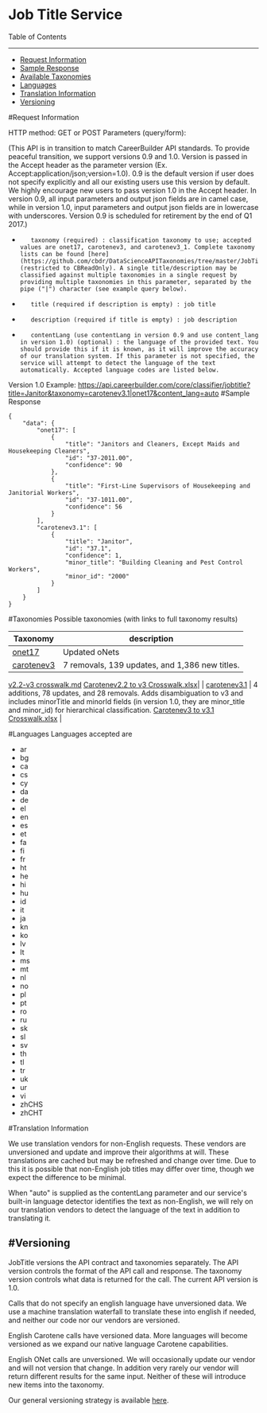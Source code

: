 Job Title Service
=============

Table of Contents
_________
- [Request Information](#request-information)
- [Sample Response](#sample-response)
- [Available Taxonomies](#taxonomies)
- [Languages](#languages)
- [Translation Information](#translation-information)
- [Versioning](#versioning)



#Request Information


HTTP method: GET or POST
Parameters (query/form):

(This API is in transition to match CareerBuilder API standards. To provide peaceful transition, we support versions 0.9 and 1.0. Version is passed in the Accept header as the parameter version (Ex. Accept:application/json;version=1.0). 0.9 is the default version if user does not specify explicitly and all our existing users use this version by default. We highly encourage new users to pass version 1.0 in the Accept header. In version 0.9, all input parameters and output json fields are in camel case, while in version 1.0, input parameters and output json fields are in lowercase with underscores. Version 0.9 is scheduled for retirement by the end of Q1 2017.)
-        taxonomy (required) : classification taxonomy to use; accepted values are onet17, carotenev3, and carotenev3_1. Complete taxonomy lists can be found [here](https://github.com/cbdr/DataScienceAPITaxonomies/tree/master/JobTitle) (restricted to CBReadOnly). A single title/description may be classified against multiple taxonomies in a single request by providing multiple taxonomies in this parameter, separated by the pipe ("|") character (see example query below).
-        title (required if description is empty) : job title
-        description (required if title is empty) : job description
-        contentLang (use contentLang in version 0.9 and use content_lang in version 1.0) (optional) : the language of the provided text. You should provide this if it is known, as it will improve the accuracy of our translation system. If this parameter is not specified, the service will attempt to detect the language of the text automatically. Accepted language codes are listed below.

Version 1.0 Example: https://api.careerbuilder.com/core/classifier/jobtitle?title=Janitor&taxonomy=carotenev3.1|onet17&content_lang=auto
#Sample Response
```
{
    "data": {
        "onet17": [
            {
                "title": "Janitors and Cleaners, Except Maids and Housekeeping Cleaners",
                "id": "37-2011.00",
                "confidence": 90
            },
            {
                "title": "First-Line Supervisors of Housekeeping and Janitorial Workers",
                "id": "37-1011.00",
                "confidence": 56
            }
        ],
        "carotenev3.1": [
            {
                "title": "Janitor",
                "id": "37.1",
                "confidence": 1,
                "minor_title": "Building Cleaning and Pest Control Workers",
                "minor_id": "2000"
            }
        ]
    }
}
```

#Taxonomies
Possible taxonomies (with links to full taxonomy results)

| Taxonomy | description |
|----------|--------------|
| [onet17](https://github.com/cbdr/DataScienceAPITaxonomies/blob/master/JobTitle/oNet17.md) | Updated oNets |
| [carotenev3](https://github.com/cbdr/DataScienceAPITaxonomies/blob/master/JobTitle/CaroteneV3.md) | 7 removals, 139 updates, and 1,386 new titles.  
[v2.2-v3 crosswalk.md](https://github.com/cbdr/DataScienceAPITaxonomies/blob/master/JobTitle/CaroteneV2_2ToV3CrossWalk.md)
[Carotenev2.2 to v3 Crosswalk.xlsx](https://github.com/cbdr/DataScienceAPITaxonomies/blob/master/JobTitle/Carotenev2.2%20to%20v3%20Crosswalk.xlsx)|
| [carotenev3.1](https://github.com/cbdr/DataScienceAPITaxonomies/blob/master/JobTitle/CaroteneV3.1.csv) | 4 additions, 78 updates, and 28 removals. Adds disambiguation to v3 and includes minorTitle and minorId fields (in version 1.0, they are minor_title and minor_id) for hierarchical classification. 
[Carotenev3 to v3.1 Crosswalk.xlsx](https://github.com/cbdr/DataScienceAPITaxonomies/blob/master/JobTitle/Carotenev3%20to%20v3.1%20Crosswalk.xlsx) |

#Languages
Languages accepted are 
* ar
* bg
* ca
* cs
* cy
* da
* de
* el
* en
* es
* et
* fa
* fi
* fr
* ht
* he
* hi
* hu
* id
* it
* ja
* kn
* ko
* lv
* lt
* ms
* mt
* nl
* no
* pl
* pt
* ro
* ru
* sk
* sl
* sv
* th
* tl
* tr
* uk
* ur
* vi
* zhCHS
* zhCHT

#Translation Information

We use translation vendors for non-English requests. These vendors are unversioned and update and improve their algorithms at will. These translations are cached but may be refreshed and change over time. Due to this it is possible that non-English job titles may differ over time, though we expect the difference to be minimal.

When "auto" is supplied as the contentLang parameter and our service's built-in language detector identifies the text as non-English, we will rely on our translation vendors to detect the language of the text in addition to translating it.

#Versioning
-----------
JobTitle versions the API contract and taxonomies separately.  The API version controls the format of the API call and response.  The taxonomy version controls what data is returned for the call.  The current API version is 1.0.

Calls that do not specify an english language have unversioned data.  We use a machine translation waterfall to translate these into english if needed, and neither our code nor our vendors are versioned.

English Carotene calls have versioned data.  More languages will become versioned as we expand our native language Carotene capabilities.

English ONet calls are unversioned.  We will occasionally update our vendor and will not version that change.  In addition very rarely our vendor will return different results for the same input.  Neither of these will introduce new items into the taxonomy.

Our general versioning strategy is available [here](/Versioning.md).

